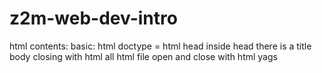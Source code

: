 # z2m-web-dev-intro
html contents:
basic:
html
doctype = html
head 
    inside head there is a title
body 
closing with html
all html file open and close with html yags
